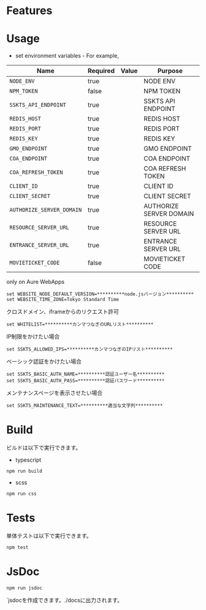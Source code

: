 # Features

# Usage

* set environment variables - For example,

| Name                      | Required | Value | Purpose                 |
| ------------------------- | -------- | ----- | ----------------------- |
| `NODE_ENV`                | true     |       | NODE ENV                |
| `NPM_TOKEN`               | false    |       | NPM TOKEN               |
| `SSKTS_API_ENDPOINT`      | true     |       | SSKTS API ENDPOINT      |
| `REDIS_HOST`              | true     |       | REDIS HOST              |
| `REDIS_PORT`              | true     |       | REDIS PORT              |
| `REDIS_KEY`               | true     |       | REDIS KEY               |
| `GMO_ENDPOINT`            | true     |       | GMO ENDPOINT            |
| `COA_ENDPOINT`            | true     |       | COA ENDPOINT            |
| `COA_REFRESH_TOKEN`       | true     |       | COA REFRESH TOKEN       |
| `CLIENT_ID`               | true     |       | CLIENT ID               |
| `CLIENT_SECRET`           | true     |       | CLIENT SECRET           |
| `AUTHORIZE_SERVER_DOMAIN` | true     |       | AUTHORIZE SERVER DOMAIN |
| `RESOURCE_SERVER_URL`     | true     |       | RESOURCE SERVER URL     |
| `ENTRANCE_SERVER_URL`     | true     |       | ENTRANCE SERVER URL     |
| `MOVIETICKET_CODE`        | false    |       | MOVIETICKET CODE        |


only on Aure WebApps

```shell
set WEBSITE_NODE_DEFAULT_VERSION=**********node.jsバージョン**********
set WEBSITE_TIME_ZONE=Tokyo Standard Time
```

クロスドメイン、iframeからのリクエスト許可

```shell
set WHITELIST=**********カンマつなぎのURLリスト**********
```

IP制限をかけたい場合

```shell
set SSKTS_ALLOWED_IPS=**********カンマつなぎのIPリスト**********
```

ベーシック認証をかけたい場合

```shell
set SSKTS_BASIC_AUTH_NAME=**********認証ユーザー名**********
set SSKTS_BASIC_AUTH_PASS=**********認証パスワード**********
```

メンテナンスページを表示させたい場合

```shell
set SSKTS_MAINTENANCE_TEXT=**********適当な文字列**********
```


# Build

ビルドは以下で実行できます。
- typescript
```shell
npm run build
```

- scss
```shell
npm run css
```

# Tests

単体テストは以下で実行できます。

```shell
npm test
```

<!-- UIテストは以下で実行できます。

```shell
npm ui-test
``` -->

# JsDoc

```shell
npm run jsdoc
```

`jsdocを作成できます。./docsに出力されます。
